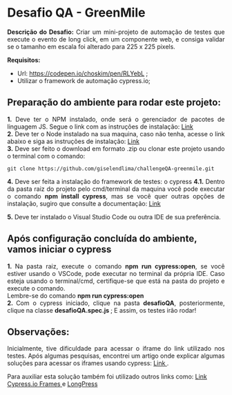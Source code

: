 <h1 align= "left"> Desafio QA - GreenMile </h1>

<p align="justify"> 
<strong>Descrição do Desafio:</strong>  Criar um mini-projeto de automação de testes que execute o evento de long click, em um
componente web, e consiga validar se o tamanho em escala foi alterado para 225 x 225 pixels. 

<strong> Requisitos: </strong>
* Url: https://codepen.io/choskim/pen/RLYebL ;
* Utilizar o framework de automação cypress.io;
</p>

<h2 align="left"> Preparação do ambiente para rodar este projeto:</h2>
<p align="justify">
<strong>1.</strong> Deve ter o NPM instalado, onde será o gerenciador de pacotes de linguagem JS. Segue o link com as instruções de instalação: <a href= "https://www.npmjs.com/get-npm"> Link </a> </br>
<strong>2.</strong> Deve ter o Node instalado na sua maquina, caso não tenha, acesse o link abaixo e siga as instruções de instalação: <a href= "https://nodejs.org/pt-br/download"> Link </a> </br>
<strong>3.</strong> Deve ser feito o download em formato .zip ou clonar este projeto usando o terminal com o comando:
</p>

` git clone https://github.com/giselendlima/challengeQA-greenmile.git `
 
<p align="justify"><strong>4.</strong> Deve ser feita a instalação do framework de testes: o cypress
<strong>4.1.</strong> Dentro da pasta raiz do projeto pelo cmd/terminal da maquina você pode executar o comando <strong>npm install cypress</strong>, mas se você quer outras opções de instalação, sugiro que consulte a documentação: <a href="https://www.cypress.io/"> Link </a> 

<strong>5.</strong> Deve ter instalado o Visual Studio Code ou outra IDE de sua preferência.

</p>

<h2> Após configuração concluída do ambiente, vamos iniciar o cypress </h2>
<p align="justify"> <strong>1. </strong> Na pasta raiz, execute o comando <strong>npm run cypress:open</strong>, se você estiver usando o VSCode, pode executar no terminal da própria IDE. 
Caso esteja usando o terminal/cmd, certifique-se que está na pasta do projeto e execute o comando. </br>
Lembre-se do comando <strong>npm run cypress:open</strong> </br>
<strong> 2. </strong> Com o cypress iniciado, clique na pasta <strong>desafioQA</strong>, posteriormente, clique na classe <strong> desafioQA.spec.js </strong>; 
E assim, os testes irão rodar!

</p>

<h2>Observações: </h2>
<p align="justify"> 
Inicialmente, tive dificuldade para acessar o iframe do link utilizado nos testes. Após algumas pesquisas, encontrei
um artigo onde explicar algumas soluções para acessar os iframes usando cypress: <a href= "https://www.cypress.io/blog/2020/02/12/working-with-iframes-in-cypress/"> Link </a>.

Para auxiliar esta solução também foi utilizado outros links como: <a href="https://github.com/cypress-io/cypress-example-recipes/tree/master/examples/blogs__iframes"> Link Cypress.io Frames </a>  e <a href="https://github.com/hammerjs/hammer.js/issues/1211"> LongPress </a>

</p>
